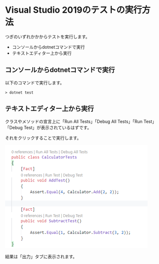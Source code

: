 # Visual Studio 2019のテストの実行方法

つぎのいずれかかからテストを実行します。

- コンソールからdotnetコマンドで実行
- テキストエディター上から実行

## コンソールからdotnetコマンドで実行

以下のコマンドで実行します。

```console
> dotnet test
```

## テキストエディター上から実行

クラスやメソッドの宣言上に「Run All Tests」「Debug All Tests」「Run Test」「Debug Test」が表示されているはずです。

それをクリックすることで実行します。

![](images/vs-code-01.png)

結果は「出力」タブに表示されます。